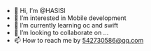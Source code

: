 - 👋 Hi, I’m @HASISI
- 👀 I’m interested in Mobile development
- 🌱 I’m currently learning oc and swift
- 💞️ I’m looking to collaborate on ...
- 📫 How to reach me by 542730586@qq.com

<!---
HASISI/HASISI is a ✨ special ✨ repository because its `README.md` (this file) appears on your GitHub profile.
You can click the Preview link to take a look at your changes.
--->
